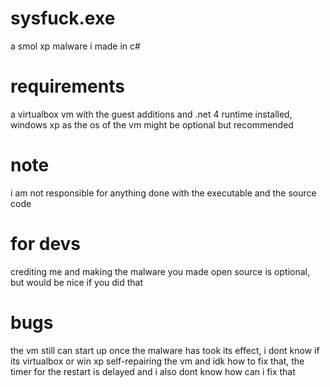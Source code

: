 # sysfuck.exe
a smol xp malware i made in c#
# requirements
a virtualbox vm with the guest additions and .net 4 runtime installed, windows xp as the os of the vm might be optional but recommended
# note
i am not responsible for anything done with the executable and the source code
# for devs
crediting me and making the malware you made open source is optional, but would be nice if you did that
# bugs
the vm still can start up once the malware has took its effect, i dont know if its virtualbox or win xp self-repairing the vm and idk how to fix that, the timer for the restart is delayed and i also dont know how can i fix that
